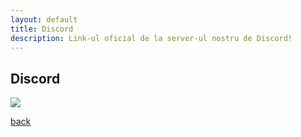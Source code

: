 ```yaml
---
layout: default
title: Discord
description: Link-ul oficial de la server-ul nostru de Discord!
---
```


## Discord

<!DOCTYPE html>
<html>
   <head>
    <title>Home Page</title>
    </head>
   <body>
   <a href-"https://discord.com/invite/CSAbvBfrzK" target-" blank">
     
  <img src="images/discord.png">
       
   </a>

  
  </body>
</html>

[back](./)
